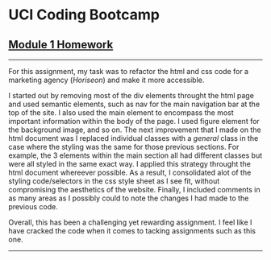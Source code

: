 # UCI Coding Bootcamp
## [Module 1 Homework](https://momaki9.github.io/Module_1_HW/)
---

For this assignment, my task was to refactor the html and css code for a marketing agency (*Horiseon*) and make it more accessible.  

I started out by removing most of the div elements throught the html page and used semantic elements, such as nav for the main navigation bar at the top of the site.
I also used the main element to encompass the most important information within the body of the page. I used figure element for the background image, and so on.
The next improvement that I made on the html document was I replaced individual classes with a _general_ class in the case where the styling was the same for those previous sections.
For example, the 3 elements within the main section all had different classes but were all styled in the same exact way. I applied this strategy throught the html document whereever possible.
As a result, I consolidated alot of the styling code/selectors in the css style sheet as I see fit, without compromising the aesthetics of the website.
Finally, I included comments in as many areas as I possibly could to note the changes I had made to the previous code.   

Overall, this has been a challenging yet rewarding assignment. I feel like I have cracked the code when it comes to tacking assignments such as this one.

---
